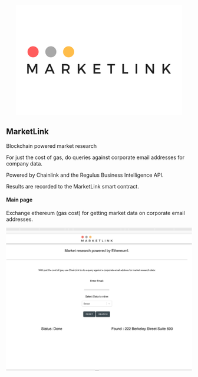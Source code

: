 <p align='center'>
    <img src='./img/logo_3_2.png'>
</p>

MarketLink
---
Blockchain powered market research

For just the cost of gas, do queries against corporate email addresses for company data.

Powered by Chainlink and the Regulus Business Intelligence API.

Results are recorded to the MarketLink smart contract.
<h4>Main page</h5>
<p>Exchange ethereum (gas cost) for getting market data on corporate email addresses.</p>
<p align='center'>
    <img src='./img/home.png' width=600 />
</p>
